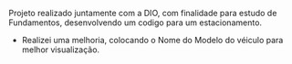 Projeto realizado juntamente com a DIO, com finalidade para estudo de Fundamentos, desenvolvendo um codigo para um estacionamento.
- Realizei uma melhoria, colocando o Nome do Modelo do véiculo para melhor visualização.
